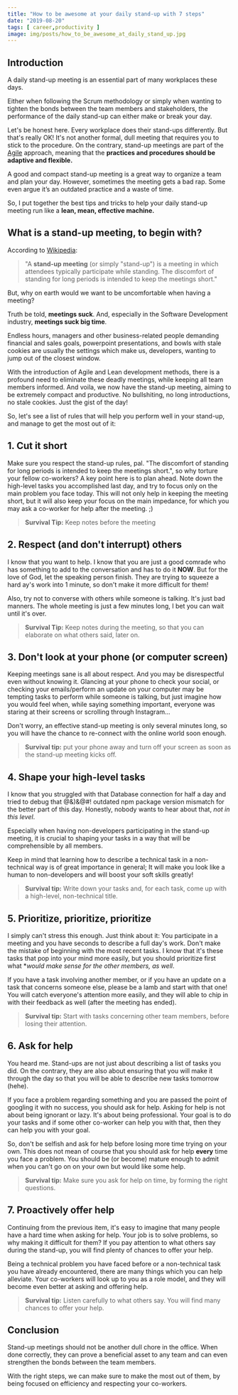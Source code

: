 ```yaml
---
title: "How to be awesome at your daily stand-up with 7 steps"
date: "2019-08-20"
tags: [ career,productivity ]
image: img/posts/how_to_be_awesome_at_daily_stand_up.jpg
---
```


## Introduction

A daily stand-up meeting is an essential part of many workplaces these days.

Either when following the Scrum methodology or simply
when wanting to tighten the bonds between the team members and stakeholders,
the performance of the daily stand-up can either make or break your day.

Let's be honest here. Every workplace does their stand-ups differently.
But that's really OK! It's not another formal, dull meeting that requires you to stick
to the procedure. On the contrary, stand-up meetings are part of
the [Agile](https://en.wikipedia.org/wiki/Agile_software_development)
approach, meaning that the **practices and procedures should be adaptive and flexible.**

A good and compact stand-up meeting is a great way to organize a team and plan your day.
However, sometimes the meeting gets a bad rap.
Some even argue it’s an outdated practice and a waste of time.

So, I put together the best tips and tricks to help your daily stand-up meeting run
like a **lean, mean, effective machine.**

## What is a stand-up meeting, to begin with?

According to [Wikipedia](https://en.wikipedia.org/wiki/Stand-up_meeting):

> "A **stand-up meeting** (or simply "stand-up") is a meeting in which attendees typically participate while standing.
> The discomfort of standing for long periods is intended to keep the meetings short."

But, why on earth would we want to be uncomfortable when having a meeting?

Truth be told, **meetings suck**. And, especially in the Software Development industry, **meetings suck big time**.

Endless hours, managers and other business-related people demanding financial and sales goals, powerpoint presentations,
and bowls with stale cookies are usually the settings which make us, developers, wanting to jump out of the closest
window.

With the introduction of Agile and Lean development methods, there is a profound need to eliminate these deadly
meetings, while keeping all team members informed. And voila, we now have the stand-up meeting, aiming to be extremely
compact and productive. No bullshiting, no long introductions, no stale cookies. Just the gist of the day!

So, let's see a list of rules that will help you perform well in your stand-up, and manage to get the most out of it:

## 1. Cut it short

Make sure you respect the stand-up rules, pal. "The discomfort of standing for long periods is intended to keep the
meetings short.", so why torture your fellow co-workers?
A key point here is to plan ahead. Note down the high-level tasks you accomplished last day, and try to focus only on
the main problem you face today.
This will not only help in keeping the meeting short, but it will also keep your focus on the main impedance, for which
you may ask a co-worker for help after the meeting. ;)

> **Survival Tip:** Keep notes before the meeting

## 2. Respect (and don't interrupt) others

I know that you want to help. I know that you are just a good comrade who has something to add to the conversation and
has to do it **NOW**.
But for the love of God, let the speaking person finish. They are trying to squeeze a hard ay's work into 1 minute, so
don't make it more difficult for them!

Also, try not to converse with others while someone is talking. It's just bad manners. The whole meeting is just a few
minutes long, I bet you can wait until it's over.

> **Survival Tip:** Keep notes during the meeting, so that you can elaborate on what others said, later on.

## 3. Don't look at your phone (or computer screen)

Keeping meetings sane is all about respect. And you may be disrespectful even without knowing it. Glancing at your phone
to check your social, or checking your emails/perform an update on your computer may be tempting tasks to perform while
someone is talking, but just imagine how you would feel when, while saying something important, everyone was staring at
their screens or scrolling through Instagram...

Don't worry, an effective stand-up meeting is only several minutes long, so you will have the chance to re-connect with
the online world soon enough.

> **Survival tip:** put your phone away and turn off your screen as soon as the stand-up meeting kicks off.

## 4. Shape your high-level tasks

I know that you struggled with that Database connection for half a day and tried to debug that @&)&@#! outdated npm
package version mismatch for the better part of this day.
Honestly, nobody wants to hear about that, *not in this level*.

Especially when having non-developers participating in the stand-up meeting, it is crucial to shaping your tasks in a
way that will be comprehensible by all members.

Keep in mind that learning how to describe a technical task in a non-technical way is of great importance in general;
It will make you look like a human to non-developers and will boost your soft skills greatly!

> **Survival tip:** Write down your tasks and, for each task, come up with a high-level, non-technical title.

## 5. Prioritize, prioritize, prioritize

I simply can't stress this enough. Just think about it: You participate in a meeting and you have seconds to describe a
full day's work.
Don't make the mistake of beginning with the most recent tasks. I know that it's these tasks that pop into your mind
more easily, but you should prioritize first what **would make sense for the other members, as well*.

If you have a task involving another member, or if you have an update on a task that concerns someone else, please be a
lamb and start with that one!
You will catch everyone's attention more easily, and they will able to chip in with their feedback as well (after the
meeting has ended).

> **Survival tip:** Start with tasks concerning other team members, before losing their attention.

## 6. Ask for help

You heard me. Stand-ups are not just about describing a list of tasks you did. On the contrary, they are also about
ensuring that you will make it through the day so that you will be able to describe new tasks tomorrow (hehe).

If you face a problem regarding something and you are passed the point of googling it with no success, you should ask
for help. Asking for help is not about being ignorant or lazy. It's about being professional. Your goal is to do your
tasks and if some other co-worker can help you with that, then they can help you with your goal.

So, don't be selfish and ask for help before losing more time trying on your own. This does not mean of course that you
should ask for help **every** time you face a problem. You should be (or become) mature enough to admit when you can't
go on on your own but would like some help.

> **Survival tip:** Make sure you ask for help on time, by forming the right questions.

## 7. Proactively offer help

Continuing from the previous item, it's easy to imagine that many people have a hard time when asking for help. Your job
is to solve problems, so why making it difficult for them? If you pay attention to what others say during the stand-up,
you will find plenty of chances to offer your help.

Being a technical problem you have faced before or a non-technical task you have already encountered, there are many
things which you can help alleviate. Your co-workers will look up to you as a role model, and they will become even
better at asking and offering help.

> **Survival tip:** Listen carefully to what others say. You will find many chances to offer your help.

## Conclusion

Stand-up meetings should not be another dull chore in the office.
When done correctly, they can prove a beneficial asset to any team and
can even strengthen the bonds between the team members.

With the right steps, we can make sure to make the most out of them,
by being focused on efficiency and respecting your co-workers.


